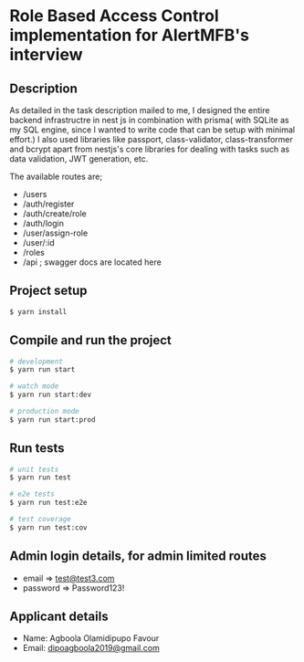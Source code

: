 
# Role Based Access Control implementation for AlertMFB's interview

## Description

As detailed in the task description mailed to me, I designed the entire backend infrastructre in nest js in combination with prisma( with SQLite as my SQL engine, since I wanted to write code that can be setup with minimal effort.)
I also used libraries like passport, class-validator, class-transformer and bcrypt apart from  nestjs's core libraries for dealing with tasks such as data validation, JWT generation, etc.

The available routes are;
- /users
- /auth/register
- /auth/create/role
- /auth/login
- /user/assign-role
- /user/:id
- /roles
- /api ; swagger docs are located here


## Project setup

```bash
$ yarn install
```

## Compile and run the project

```bash
# development
$ yarn run start

# watch mode
$ yarn run start:dev

# production mode
$ yarn run start:prod
```

## Run tests

```bash
# unit tests
$ yarn run test

# e2e tests
$ yarn run test:e2e

# test coverage
$ yarn run test:cov
```

## Admin login details, for admin limited routes
- email => test@test3.com
- password => Password123!


## Applicant details
- Name:  Agboola Olamidipupo Favour
- Email: dipoagboola2019@gmail.com